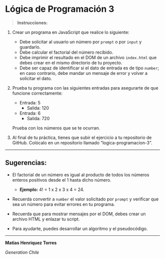 # Lógica de Programación 3

> **Instrucciones:**

1. Crear un programa en JavaScript que realice lo siguiente:
    - Debe solicitar al usuario un número por `prompt` o por `input` y guardarlo.
    - Debe calcular el factorial del número recibido.
    - Debe imprimir el resultado en el DOM de un archivo `index.html` que debes crear en el mismo directorio de tu proyecto.
    - Debe ser capaz de identificar si el dato de entrada es de tipo `number`; en caso contrario, debe mandar un mensaje de error y volver a solicitar el dato.

2. Prueba tu programa con las siguientes entradas para asegurarte de que funcione correctamente:
    - Entrada: 5
        - Salida: 120
    - Entrada: 6
        - Salida: 720

    Prueba con los números que se te ocurran.

3. Al final de tu práctica, tienes que subir el ejercicio a tu repositorio de GitHub. Colócalo en un repositorio llamado “logica-programacion-3”.

---

## Sugerencias:

- El factorial de un número es igual al producto de todos los números enteros positivos desde el 1 hasta dicho número.
    - **Ejemplo:** 4! = 1 x 2 x 3 x 4 = 24.
  
- Recuerda convertir a `number` el valor solicitado por `prompt` y verificar que sea un número para evitar errores en tu programa.

- Recuerda que para mostrar mensajes por el DOM, debes crear un archivo HTML y enlazar tu script.

- Para ayudarte, puedes desarrollar un algoritmo y el pseudocódigo.

---

**Matias Henriquez Torres**

*Generation Chile*